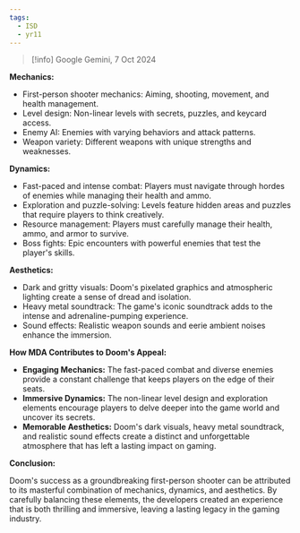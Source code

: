 ```yaml
---
tags:
  - ISD
  - yr11
---
```

> [!info] Google Gemini, 7 Oct 2024


**Mechanics:**

- First-person shooter mechanics: Aiming, shooting, movement, and health management.
- Level design: Non-linear levels with secrets, puzzles, and keycard access.
- Enemy AI: Enemies with varying behaviors and attack patterns.
- Weapon variety: Different weapons with unique strengths and weaknesses.

**Dynamics:**

- Fast-paced and intense combat: Players must navigate through hordes of enemies while managing their health and ammo.
- Exploration and puzzle-solving: Levels feature hidden areas and puzzles that require players to think creatively.
- Resource management: Players must carefully manage their health, ammo, and armor to survive.
- Boss fights: Epic encounters with powerful enemies that test the player's skills.

**Aesthetics:**

- Dark and gritty visuals: Doom's pixelated graphics and atmospheric lighting create a sense of dread and isolation.
- Heavy metal soundtrack: The game's iconic soundtrack adds to the intense and adrenaline-pumping experience.
- Sound effects: Realistic weapon sounds and eerie ambient noises enhance the immersion.

**How MDA Contributes to Doom's Appeal:**

- **Engaging Mechanics:** The fast-paced combat and diverse enemies provide a constant challenge that keeps players on the edge of their seats.
- **Immersive Dynamics:** The non-linear level design and exploration elements encourage players to delve deeper into the game world and uncover its secrets.
- **Memorable Aesthetics:** Doom's dark visuals, heavy metal soundtrack, and realistic sound effects create a distinct and unforgettable atmosphere that has left a lasting impact on gaming.

**Conclusion:**

Doom's success as a groundbreaking first-person shooter can be attributed to its masterful combination of mechanics, dynamics, and aesthetics. By carefully balancing these elements, the developers created an experience that is both thrilling and immersive, leaving a lasting legacy in the gaming industry.